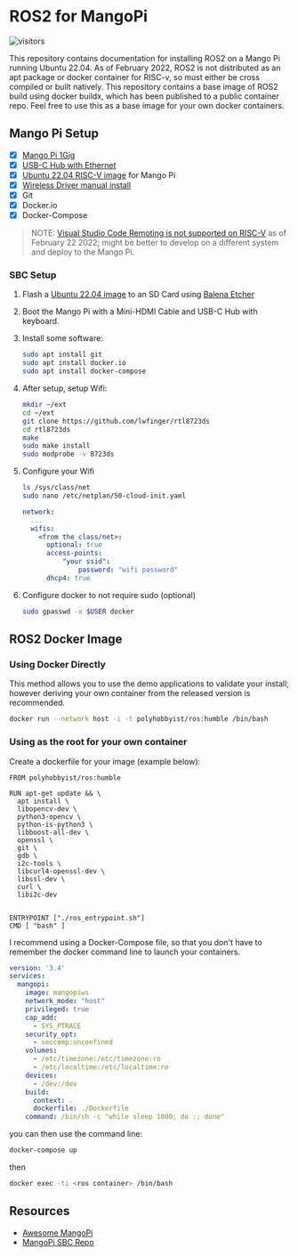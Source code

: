 # ROS2 for MangoPi
![visitors](https://visitor-badge.glitch.me/badge?page_id=polyhobbyist.mangopi&left_color=green&right_color=blue)

This repository contains documentation for installing ROS2 on a Mango Pi running Ubuntu 22.04. As of February 2022, ROS2 is not distributed as an apt package or docker container for RISC-v, so must either be cross compiled or built natively. This repository contains a base image of ROS2 build using docker buildx, which has been published to a public container repo. Feel free to use this as a base image for your own docker containers.

## Mango Pi Setup
  - [X] [Mango Pi 1Gig](https://a.co/d/0uBYHdL)
  - [X] [USB-C Hub with Ethernet](https://a.co/d/07bm0wg)
  - [X] [Ubuntu 22.04 RISC-V image](https://cdimage.ubuntu.com/releases/22.10/release/ubuntu-22.10-preinstalled-server-riscv64+licheerv.img.xz) for Mango Pi
  - [X] [Wireless Driver manual install](https://github.com/lwfinger/rtl8723ds)
  - [X] Git
  - [X] Docker.io
  - [X] Docker-Compose

> NOTE: [Visual Studio Code Remoting is not supported on RISC-V](https://github.com/microsoft/vscode-remote-release/issues/4802) as of February 22 2022; might be better to develop on a different system and deploy to the Mango Pi.

### SBC Setup
 1. Flash a [Ubuntu 22.04 image](https://cdimage.ubuntu.com/releases/22.10/release/ubuntu-22.10-preinstalled-server-riscv64+licheerv.img.xz) to an SD Card using [Balena Etcher](https://www.balena.io/etcher)
 1. Boot the Mango Pi with a Mini-HDMI Cable and USB-C Hub with keyboard.
 1. Install some software:
    ``` bash
    sudo apt install git
    sudo apt install docker.io
    sudo apt install docker-compose
    ```

 1. After setup, setup Wifi:

    ```bash 
    mkdir ~/ext
    cd ~/ext
    git clone https://github.com/lwfinger/rtl8723ds
    cd rtl8723ds
    make
    sudo make install
    sudo modprobe -v 8723ds 
    ```

  1. Configure your Wifi

      ```bash
      ls /sys/class/net
      sudo nano /etc/netplan/50-cloud-init.yaml
      ```

      ```yaml
      network:
        ...
        wifis:
          <from the class/net>:
            optional: true
            access-points:
                "your ssid":
                    password: "wifi password"
            dhcp4: true
      ```

  1. Configure docker to not require sudo (optional)
      ```bash
      sudo gpasswd -a $USER docker
      ```



## ROS2 Docker Image
### Using Docker Directly
This method allows you to use the demo applications to validate your install; however deriving your own container from the released version is recommended.

```bash
docker run --network host -i -t polyhobbyist/ros:humble /bin/bash
```

### Using as the root for your own container

Create a dockerfile for your image (example below):

``` docker
FROM polyhobbyist/ros:humble

RUN apt-get update && \
  apt install \
  libopencv-dev \
  python3-opencv \
  python-is-python3 \
  libboost-all-dev \
  openssl \
  git \
  gdb \
  i2c-tools \
  libcurl4-openssl-dev \
  libssl-dev \
  curl \
  libi2c-dev


ENTRYPOINT ["./ros_entrypoint.sh"]
CMD [ "bash" ]
```

I recommend using a Docker-Compose file, so that you don't have to remember the docker command line to launch your containers.

``` yaml
version: '3.4'
services:
  mangopi:
    image: mangopiws
    network_mode: "host"
    privileged: true
    cap_add:
      - SYS_PTRACE
    security_opt:
      - seccomp:unconfined   
    volumes:
      - /etc/timezone:/etc/timezone:ro
      - /etc/localtime:/etc/localtime:ro
    devices:
      - /dev:/dev
    build:
      context: .
      dockerfile: ./Dockerfile
    command: /bin/sh -c "while sleep 1000; do :; done"
```

you can then use the command line:

``` bash
docker-compose up 
```
then

``` bash
docker exec -ti <ros container> /bin/bash
```



## Resources
- [Awesome MangoPi](https://github.com/boosterl/awesome-mango-pi-mq-pro)
- [MangoPi SBC Repo](https://github.com/mangopi-sbc)


